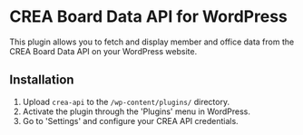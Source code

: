 # CREA Board Data API for WordPress

This plugin allows you to fetch and display member and office data from the CREA Board Data API on your WordPress website.

## Installation

1. Upload `crea-api` to the `/wp-content/plugins/` directory.
2. Activate the plugin through the 'Plugins' menu in WordPress.
3. Go to 'Settings' and configure your CREA API credentials.
